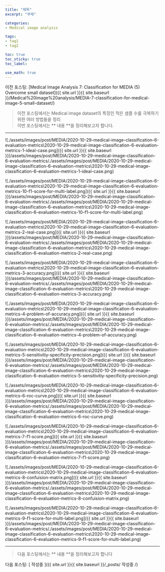 ```yaml
---
title: "제목"
excerpt: "부제"

categories:
- Medical image analysis

tags:
- tag1
- tag2

toc: true
toc_sticky: true
toc_label: 

use_math: true
---
```


이전 포스팅: [Medical Image Analysis 7: Classification for MEDIA (5) Overcome small dataset]({{ site.url }}{{ site.baseurl }}/Medical%20image%20analysis/MEDIA-7-classification-for-medical-image-5-small-dataset/)

> 이전 포스팅에서는 Medical image dataset의 특징인 적은 샘플 수를 극복하기 위한 여러 방법들을 정리  
> 이번 포스팅에서는 ** 내용 **을 정리해보고자 합니다.


---

![./assets/images/post/MEDIA/2020-10-29-medical-image-classification-6-evaluation-metrics\2020-10-29-medical-image-classification-6-evaluation-metrics-1-ideal-case.png]({{ site.url }}{{ site.baseurl }})/assets/images/post/MEDIA/2020-10-29-medical-image-classification-6-evaluation-metrics/./assets/images/post/MEDIA/2020-10-29-medical-image-classification-6-evaluation-metrics\2020-10-29-medical-image-classification-6-evaluation-metrics-1-ideal-case.png)

![./assets/images/post/MEDIA/2020-10-29-medical-image-classification-6-evaluation-metrics\2020-10-29-medical-image-classification-6-evaluation-metrics-10-f1-score-for-multi-label.png]({{ site.url }}{{ site.baseurl }})/assets/images/post/MEDIA/2020-10-29-medical-image-classification-6-evaluation-metrics/./assets/images/post/MEDIA/2020-10-29-medical-image-classification-6-evaluation-metrics\2020-10-29-medical-image-classification-6-evaluation-metrics-10-f1-score-for-multi-label.png)

![./assets/images/post/MEDIA/2020-10-29-medical-image-classification-6-evaluation-metrics\2020-10-29-medical-image-classification-6-evaluation-metrics-2-real-case.png]({{ site.url }}{{ site.baseurl }})/assets/images/post/MEDIA/2020-10-29-medical-image-classification-6-evaluation-metrics/./assets/images/post/MEDIA/2020-10-29-medical-image-classification-6-evaluation-metrics\2020-10-29-medical-image-classification-6-evaluation-metrics-2-real-case.png)

![./assets/images/post/MEDIA/2020-10-29-medical-image-classification-6-evaluation-metrics\2020-10-29-medical-image-classification-6-evaluation-metrics-3-accuracy.png]({{ site.url }}{{ site.baseurl }})/assets/images/post/MEDIA/2020-10-29-medical-image-classification-6-evaluation-metrics/./assets/images/post/MEDIA/2020-10-29-medical-image-classification-6-evaluation-metrics\2020-10-29-medical-image-classification-6-evaluation-metrics-3-accuracy.png)

![./assets/images/post/MEDIA/2020-10-29-medical-image-classification-6-evaluation-metrics\2020-10-29-medical-image-classification-6-evaluation-metrics-4-problem-of-accuracy.png]({{ site.url }}{{ site.baseurl }})/assets/images/post/MEDIA/2020-10-29-medical-image-classification-6-evaluation-metrics/./assets/images/post/MEDIA/2020-10-29-medical-image-classification-6-evaluation-metrics\2020-10-29-medical-image-classification-6-evaluation-metrics-4-problem-of-accuracy.png)

![./assets/images/post/MEDIA/2020-10-29-medical-image-classification-6-evaluation-metrics\2020-10-29-medical-image-classification-6-evaluation-metrics-5-sensitivitiy-specificity-precision.png]({{ site.url }}{{ site.baseurl }})/assets/images/post/MEDIA/2020-10-29-medical-image-classification-6-evaluation-metrics/./assets/images/post/MEDIA/2020-10-29-medical-image-classification-6-evaluation-metrics\2020-10-29-medical-image-classification-6-evaluation-metrics-5-sensitivitiy-specificity-precision.png)

![./assets/images/post/MEDIA/2020-10-29-medical-image-classification-6-evaluation-metrics\2020-10-29-medical-image-classification-6-evaluation-metrics-6-roc-curve.png]({{ site.url }}{{ site.baseurl }})/assets/images/post/MEDIA/2020-10-29-medical-image-classification-6-evaluation-metrics/./assets/images/post/MEDIA/2020-10-29-medical-image-classification-6-evaluation-metrics\2020-10-29-medical-image-classification-6-evaluation-metrics-6-roc-curve.png)

![./assets/images/post/MEDIA/2020-10-29-medical-image-classification-6-evaluation-metrics\2020-10-29-medical-image-classification-6-evaluation-metrics-7-f1-score.png]({{ site.url }}{{ site.baseurl }})/assets/images/post/MEDIA/2020-10-29-medical-image-classification-6-evaluation-metrics/./assets/images/post/MEDIA/2020-10-29-medical-image-classification-6-evaluation-metrics\2020-10-29-medical-image-classification-6-evaluation-metrics-7-f1-score.png)

![./assets/images/post/MEDIA/2020-10-29-medical-image-classification-6-evaluation-metrics\2020-10-29-medical-image-classification-6-evaluation-metrics-8-confuision-matrix.png]({{ site.url }}{{ site.baseurl }})/assets/images/post/MEDIA/2020-10-29-medical-image-classification-6-evaluation-metrics/./assets/images/post/MEDIA/2020-10-29-medical-image-classification-6-evaluation-metrics\2020-10-29-medical-image-classification-6-evaluation-metrics-8-confuision-matrix.png)

![./assets/images/post/MEDIA/2020-10-29-medical-image-classification-6-evaluation-metrics\2020-10-29-medical-image-classification-6-evaluation-metrics-9-f1-score-for-multi-label.png]({{ site.url }}{{ site.baseurl }})/assets/images/post/MEDIA/2020-10-29-medical-image-classification-6-evaluation-metrics/./assets/images/post/MEDIA/2020-10-29-medical-image-classification-6-evaluation-metrics\2020-10-29-medical-image-classification-6-evaluation-metrics-9-f1-score-for-multi-label.png)

---

> 다음 포스팅에서는 ** 내용 **을 정리해보고자 합니다

다음 포스팅: [ 작성중 ]({{ site.url }}{{ site.baseurl }}/_posts/ 작성중 /)